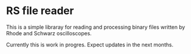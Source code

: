 # RS file reader

This is a simple libraray for reading and processing binary files written by Rhode and Schwarz oscilloscopes.

Currently this is work in progres. Expect updates in the next months.